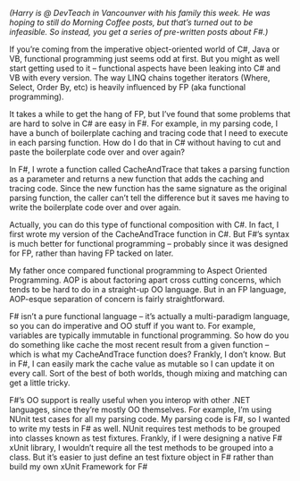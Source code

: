 *(Harry is @ DevTeach in Vancounver with his family this week. He was
hoping to still do Morning Coffee posts, but that’s turned out to be
infeasible. So instead, you get a series of pre-written posts about
F\#.)*

If you’re coming from the imperative object-oriented world of C\#, Java
or VB, functional programming just seems odd at first. But you might as
well start getting used to it – functional aspects have been leaking
into C\# and VB with every version. The way LINQ chains together
iterators (Where, Select, Order By, etc) is heavily influenced by FP
(aka functional programming).

It takes a while to get the hang of FP, but I’ve found that some
problems that are hard to solve in C\# are easy in F\#. For example, in
my parsing code, I have a bunch of boilerplate caching and tracing code
that I need to execute in each parsing function. How do I do that in C\#
without having to cut and paste the boilerplate code over and over
again?

In F\#, I wrote a function called CacheAndTrace that takes a parsing
function as a parameter and returns a new function that adds the caching
and tracing code. Since the new function has the same signature as the
original parsing function, the caller can’t tell the difference but it
saves me having to write the boilerplate code over and over again.

Actually, you can do this type of functional composition with C\#. In
fact, I first wrote my version of the CacheAndTrace function in C\#. But
F\#’s syntax is much better for functional programming – probably since
it was designed for FP, rather than having FP tacked on later. 

My father once compared functional programming to Aspect Oriented
Programming. AOP is about factoring apart cross cutting concerns, which
tends to be hard to do in a straight-up OO language. But in an FP
language, AOP-esque separation of concern is fairly straightforward.

F\# isn’t a pure functional language – it’s actually a multi-paradigm
language, so you can do imperative and OO stuff if you want to. For
example, variables are typically immutable in functional programming. So
how do you do something like cache the most recent result from a given
function – which is what my CacheAndTrace function does? Frankly, I
don’t know. But in F\#, I can easily mark the cache value as mutable so
I can update it on every call. Sort of the best of both worlds, though
mixing and matching can get a little tricky.

F\#’s OO support is really useful when you interop with other .NET
languages, since they’re mostly OO themselves. For example, I’m using
NUnit test cases for all my parsing code. My parsing code is F\#, so I
wanted to write my tests in F\# as well. NUnit requires test methods to
be grouped into classes known as test fixtures. Frankly, if I were
designing a native F\# xUnit library, I wouldn’t require all the test
methods to be grouped into a class. But it’s easier to just define an
test fixture object in F\# rather than build my own xUnit Framework for
F\#
